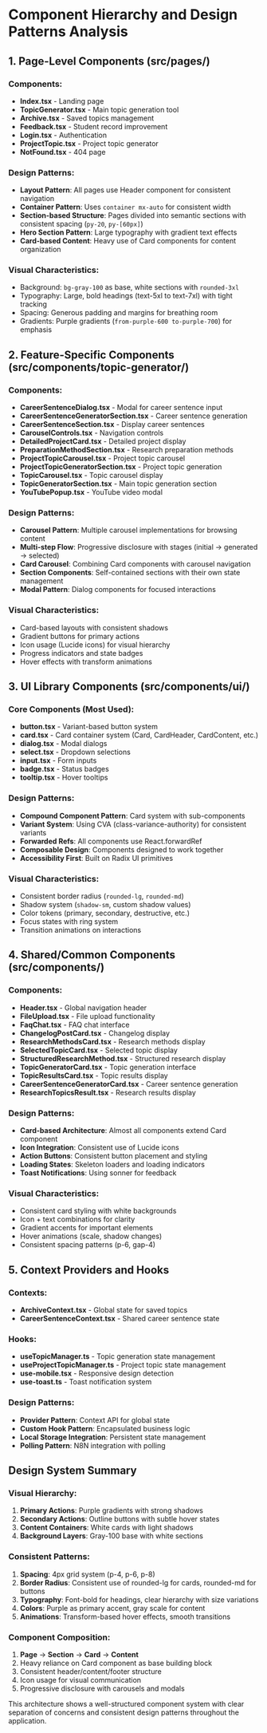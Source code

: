 # Component Hierarchy and Design Patterns Analysis

## 1. Page-Level Components (src/pages/)

### Components:
- **Index.tsx** - Landing page
- **TopicGenerator.tsx** - Main topic generation tool
- **Archive.tsx** - Saved topics management
- **Feedback.tsx** - Student record improvement
- **Login.tsx** - Authentication
- **ProjectTopic.tsx** - Project topic generator
- **NotFound.tsx** - 404 page

### Design Patterns:
- **Layout Pattern**: All pages use Header component for consistent navigation
- **Container Pattern**: Uses `container mx-auto` for consistent width
- **Section-based Structure**: Pages divided into semantic sections with consistent spacing (`py-20`, `py-[60px]`)
- **Hero Section Pattern**: Large typography with gradient text effects
- **Card-based Content**: Heavy use of Card components for content organization

### Visual Characteristics:
- Background: `bg-gray-100` as base, white sections with `rounded-3xl`
- Typography: Large, bold headings (text-5xl to text-7xl) with tight tracking
- Spacing: Generous padding and margins for breathing room
- Gradients: Purple gradients (`from-purple-600 to-purple-700`) for emphasis

## 2. Feature-Specific Components (src/components/topic-generator/)

### Components:
- **CareerSentenceDialog.tsx** - Modal for career sentence input
- **CareerSentenceGeneratorSection.tsx** - Career sentence generation
- **CareerSentenceSection.tsx** - Display career sentences
- **CarouselControls.tsx** - Navigation controls
- **DetailedProjectCard.tsx** - Detailed project display
- **PreparationMethodSection.tsx** - Research preparation methods
- **ProjectTopicCarousel.tsx** - Project topic carousel
- **ProjectTopicGeneratorSection.tsx** - Project topic generation
- **TopicCarousel.tsx** - Topic carousel display
- **TopicGeneratorSection.tsx** - Main topic generation section
- **YouTubePopup.tsx** - YouTube video modal

### Design Patterns:
- **Carousel Pattern**: Multiple carousel implementations for browsing content
- **Multi-step Flow**: Progressive disclosure with stages (initial → generated → selected)
- **Card Carousel**: Combining Card components with carousel navigation
- **Section Components**: Self-contained sections with their own state management
- **Modal Pattern**: Dialog components for focused interactions

### Visual Characteristics:
- Card-based layouts with consistent shadows
- Gradient buttons for primary actions
- Icon usage (Lucide icons) for visual hierarchy
- Progress indicators and state badges
- Hover effects with transform animations

## 3. UI Library Components (src/components/ui/)

### Core Components (Most Used):
- **button.tsx** - Variant-based button system
- **card.tsx** - Card container system (Card, CardHeader, CardContent, etc.)
- **dialog.tsx** - Modal dialogs
- **select.tsx** - Dropdown selections
- **input.tsx** - Form inputs
- **badge.tsx** - Status badges
- **tooltip.tsx** - Hover tooltips

### Design Patterns:
- **Compound Component Pattern**: Card system with sub-components
- **Variant System**: Using CVA (class-variance-authority) for consistent variants
- **Forwarded Refs**: All components use React.forwardRef
- **Composable Design**: Components designed to work together
- **Accessibility First**: Built on Radix UI primitives

### Visual Characteristics:
- Consistent border radius (`rounded-lg`, `rounded-md`)
- Shadow system (`shadow-sm`, custom shadow values)
- Color tokens (primary, secondary, destructive, etc.)
- Focus states with ring system
- Transition animations on interactions

## 4. Shared/Common Components (src/components/)

### Components:
- **Header.tsx** - Global navigation header
- **FileUpload.tsx** - File upload functionality
- **FaqChat.tsx** - FAQ chat interface
- **ChangelogPostCard.tsx** - Changelog display
- **ResearchMethodsCard.tsx** - Research methods display
- **SelectedTopicCard.tsx** - Selected topic display
- **StructuredResearchMethod.tsx** - Structured research display
- **TopicGeneratorCard.tsx** - Topic generation interface
- **TopicResultsCard.tsx** - Topic results display
- **CareerSentenceGeneratorCard.tsx** - Career sentence generation
- **ResearchTopicsResult.tsx** - Research results display

### Design Patterns:
- **Card-based Architecture**: Almost all components extend Card component
- **Icon Integration**: Consistent use of Lucide icons
- **Action Buttons**: Consistent button placement and styling
- **Loading States**: Skeleton loaders and loading indicators
- **Toast Notifications**: Using sonner for feedback

### Visual Characteristics:
- Consistent card styling with white backgrounds
- Icon + text combinations for clarity
- Gradient accents for important elements
- Hover animations (scale, shadow changes)
- Consistent spacing patterns (p-6, gap-4)

## 5. Context Providers and Hooks

### Contexts:
- **ArchiveContext.tsx** - Global state for saved topics
- **CareerSentenceContext.tsx** - Shared career sentence state

### Hooks:
- **useTopicManager.ts** - Topic generation state management
- **useProjectTopicManager.ts** - Project topic state management
- **use-mobile.tsx** - Responsive design detection
- **use-toast.ts** - Toast notification system

### Design Patterns:
- **Provider Pattern**: Context API for global state
- **Custom Hook Pattern**: Encapsulated business logic
- **Local Storage Integration**: Persistent state management
- **Polling Pattern**: N8N integration with polling

## Design System Summary

### Visual Hierarchy:
1. **Primary Actions**: Purple gradients with strong shadows
2. **Secondary Actions**: Outline buttons with subtle hover states
3. **Content Containers**: White cards with light shadows
4. **Background Layers**: Gray-100 base with white sections

### Consistent Patterns:
1. **Spacing**: 4px grid system (p-4, p-6, p-8)
2. **Border Radius**: Consistent use of rounded-lg for cards, rounded-md for buttons
3. **Typography**: Font-bold for headings, clear hierarchy with size variations
4. **Colors**: Purple as primary accent, gray scale for content
5. **Animations**: Transform-based hover effects, smooth transitions

### Component Composition:
1. **Page** → **Section** → **Card** → **Content**
2. Heavy reliance on Card component as base building block
3. Consistent header/content/footer structure
4. Icon usage for visual communication
5. Progressive disclosure with carousels and modals

This architecture shows a well-structured component system with clear separation of concerns and consistent design patterns throughout the application.